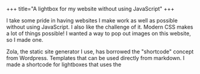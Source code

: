+++
title="A lightbox for my website without using JavaScript"
+++

I take some pride in having websites I make work as well as possible without using JavaScript. I also like the challenge of it. Modern CSS makes a lot of things possible! I wanted a way to pop out images on this website, so I made one.

Zola, the static site generator I use, has borrowed the "shortcode" concept from Wordpress. Templates that can be used directly from markdown. I made a shortcode for lightboxes that uses the 